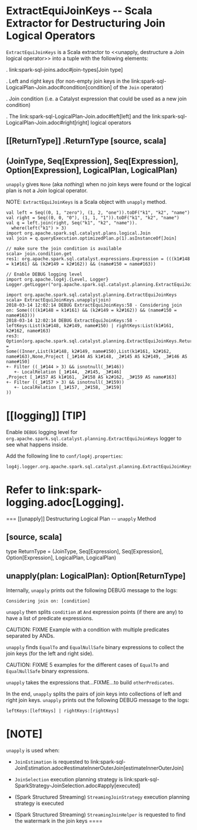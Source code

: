 # ExtractEquiJoinKeys -- Scala Extractor for Destructuring Join Logical Operators

`ExtractEquiJoinKeys` is a Scala extractor to <<unapply, destructure a Join logical operator>> into a tuple with the following elements:

. link:spark-sql-joins.adoc#join-types[Join type]

. Left and right keys (for non-empty join keys in the link:spark-sql-LogicalPlan-Join.adoc#condition[condition] of the `Join` operator)

. Join condition (i.e. a Catalyst expression that could be used as a new join condition)

. The link:spark-sql-LogicalPlan-Join.adoc#left[left] and the link:spark-sql-LogicalPlan-Join.adoc#right[right] logical operators

[[ReturnType]]
.ReturnType
[source, scala]
----
(JoinType, Seq[Expression], Seq[Expression], Option[Expression], LogicalPlan, LogicalPlan)
----

`unapply` gives `None` (aka _nothing_) when no join keys were found or the logical plan is not a Join logical operator.

NOTE: `ExtractEquiJoinKeys` is a Scala object with `unapply` method.

```
val left = Seq((0, 1, "zero"), (1, 2, "one")).toDF("k1", "k2", "name")
val right = Seq((0, 0, "0"), (1, 1, "1")).toDF("k1", "k2", "name")
val q = left.join(right, Seq("k1", "k2", "name")).
  where(left("k1") > 3)
import org.apache.spark.sql.catalyst.plans.logical.Join
val join = q.queryExecution.optimizedPlan.p(1).asInstanceOf[Join]

// make sure the join condition is available
scala> join.condition.get
res1: org.apache.spark.sql.catalyst.expressions.Expression = (((k1#148 = k1#161) && (k2#149 = k2#162)) && (name#150 = name#163))

// Enable DEBUG logging level
import org.apache.log4j.{Level, Logger}
Logger.getLogger("org.apache.spark.sql.catalyst.planning.ExtractEquiJoinKeys").setLevel(Level.DEBUG)

import org.apache.spark.sql.catalyst.planning.ExtractEquiJoinKeys
scala> ExtractEquiJoinKeys.unapply(join)
2018-03-14 12:02:14 DEBUG ExtractEquiJoinKeys:58 - Considering join on: Some((((k1#148 = k1#161) && (k2#149 = k2#162)) && (name#150 = name#163)))
2018-03-14 12:02:14 DEBUG ExtractEquiJoinKeys:58 - leftKeys:List(k1#148, k2#149, name#150) | rightKeys:List(k1#161, k2#162, name#163)
res3: Option[org.apache.spark.sql.catalyst.planning.ExtractEquiJoinKeys.ReturnType] =
Some((Inner,List(k1#148, k2#149, name#150),List(k1#161, k2#162, name#163),None,Project [_1#144 AS k1#148, _2#145 AS k2#149, _3#146 AS name#150]
+- Filter ((_1#144 > 3) && isnotnull(_3#146))
   +- LocalRelation [_1#144, _2#145, _3#146]
,Project [_1#157 AS k1#161, _2#158 AS k2#162, _3#159 AS name#163]
+- Filter ((_1#157 > 3) && isnotnull(_3#159))
   +- LocalRelation [_1#157, _2#158, _3#159]
))
```

[[logging]]
[TIP]
====
Enable `DEBUG` logging level for `org.apache.spark.sql.catalyst.planning.ExtractEquiJoinKeys` logger to see what happens inside.

Add the following line to `conf/log4j.properties`:

```
log4j.logger.org.apache.spark.sql.catalyst.planning.ExtractEquiJoinKeys=DEBUG
```

Refer to link:spark-logging.adoc[Logging].
====

=== [[unapply]] Destructuring Logical Plan -- `unapply` Method

[source, scala]
----
type ReturnType =
  (JoinType, Seq[Expression], Seq[Expression], Option[Expression], LogicalPlan, LogicalPlan)

unapply(plan: LogicalPlan): Option[ReturnType]
----

Internally, `unapply` prints out the following DEBUG message to the logs:

```
Considering join on: [condition]
```

`unapply` then splits `condition` at `And` expression points (if there are any) to have a list of predicate expressions.

CAUTION: FIXME Example with a condition with multiple predicates separated by ANDs.

`unapply` finds `EqualTo` and `EqualNullSafe` binary expressions to collect the join keys (for the left and right side).

CAUTION: FIXME 5 examples for the different cases of `EqualTo` and `EqualNullSafe` binary expressions.

`unapply` takes the expressions that...FIXME...to build `otherPredicates`.

In the end, `unapply` splits the pairs of join keys into collections of left and right join keys. `unapply` prints out the following DEBUG message to the logs:

```
leftKeys:[leftKeys] | rightKeys:[rightKeys]
```

[NOTE]
====
`unapply` is used when:

* `JoinEstimation` is requested to link:spark-sql-JoinEstimation.adoc#estimateInnerOuterJoin[estimateInnerOuterJoin]

* `JoinSelection` execution planning strategy is link:spark-sql-SparkStrategy-JoinSelection.adoc#apply[executed]

* (Spark Structured Streaming) `StreamingJoinStrategy` execution planning strategy is executed

* (Spark Structured Streaming) `StreamingJoinHelper` is requested to find the watermark in the join keys
====
